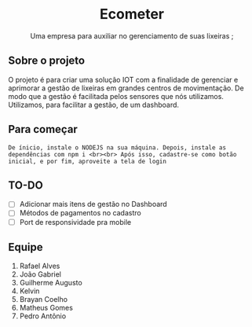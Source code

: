 <div id="top"></div>
<!--
Cŕeditos ao criador do readme : https://github.com/othneildrew/Best-README-Template/edit/master/BLANK_README.md 
-->



<!-- PROJECT LOGO -->
<br />
<h1 align="center">Ecometer</h1>

  <p align="center">
    Uma empresa para auxiliar no gerenciamento de suas lixeiras ;
    <br> </a>
  </p>
</div>





<!-- ABOUT THE PROJECT -->
## Sobre o projeto


O projeto é para criar uma solução IOT com a finalidade de  gerenciar e aprimorar a gestão de lixeiras em grandes centros de movimentação. De modo que a gestão é facilitada pelos sensores que nós utilizamos. Utilizamos, para facilitar a gestão, de um dashboard.


<!-- GETTING STARTED -->
## Para começar  
	De ínicio, instale o NODEJS na sua máquina. Depois, instale as dependências com npm i <br><br> Após isso, cadastre-se como botão inicial, e por fim, aproveite a tela de login

<!-- ROADMAP -->
## TO-DO

- [ ] Adicionar mais itens de gestão no Dashboard
- [ ] Métodos de pagamentos no cadastro
- [ ] Port de responsividade pra mobile

## Equipe 
  1. Rafael Alves 
  2. João Gabriel 
  3. Guilherme Augusto
  4. Kelvin
  5. Brayan Coelho
  6. Matheus Gomes
  7. Pedro Antônio 
